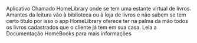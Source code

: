 Aplicativo Chamado HomeLibrary onde se tem uma estante virtual de livros.
Amantes da leitura vão à biblioteca ou à loja de livros e não sabem se tem certo título por isso o app HomeLibrary oferece ter na palma da mão todos os livros cadastrados que o cliente já tem em sua casa.
Leia a Documentação HomeBooks para mais informações
